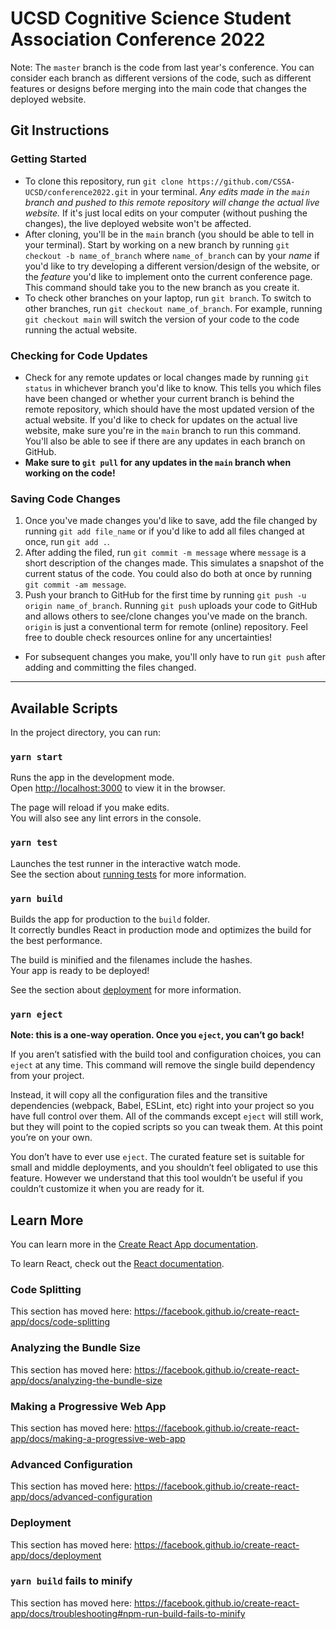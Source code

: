 # UCSD Cognitive Science Student Association Conference 2022
Note: The `master` branch is the code from last year's conference. You can consider each branch as different versions of the code, such as different features or designs before merging into the main code that changes the deployed website.
## Git Instructions
### Getting Started
* To clone this repository, run `git clone https://github.com/CSSA-UCSD/conference2022.git` in your terminal. *Any edits made in the `main` branch and pushed to this remote repository will change the actual live website.* If it's just local edits on your computer (without pushing the changes), the live deployed website won't be affected. 
* After cloning, you'll be in the `main` branch (you should be able to tell in your terminal). Start by working on a new branch by running `git checkout -b name_of_branch` where `name_of_branch` can by your *name* if you'd like to try developing a different version/design of the website, or the *feature* you'd like to implement onto the current conference page. This command should take you to the new branch as you create it.
* To check other branches on your laptop, run `git branch`. To switch to other branches, run `git checkout name_of_branch`. For example, running `git checkout main` will switch the version of your code to the code running the actual website. 
### Checking for Code Updates
* Check for any remote updates or local changes made by running `git status` in whichever branch you'd like to know. This tells you which files have been changed or whether your current branch is behind the remote repository, which should have the most updated version of the actual website. If you'd like to check for updates on the actual live website, make sure you're in the `main` branch to run this command. You'll also be able to see if there are any updates in each branch on GitHub.
* **Make sure to `git pull` for any updates in the `main` branch when working on the code!** 
### Saving Code Changes
1. Once you've made changes you'd like to save, add the file changed by running `git add file_name` or if you'd like to add all files changed at once, run `git add .`.
2. After adding the filed, run `git commit -m message` where `message` is a short description of the changes made. This simulates a snapshot of the current status of the code. You could also do both at once by running `git commit -am message`.
3. Push your branch to GitHub for the first time by running `git push -u origin name_of_branch`. Running `git push` uploads your code to GitHub and allows others to see/clone changes you've made on the branch. `origin` is just a conventional term for remote (online) repository. Feel free to double check resources online for any uncertainties! 
* For subsequent changes you make, you'll only have to run `git push` after adding and committing the files changed. 
---

## Available Scripts
In the project directory, you can run:

### `yarn start`

Runs the app in the development mode.<br />
Open [http://localhost:3000](http://localhost:3000) to view it in the browser.

The page will reload if you make edits.<br />
You will also see any lint errors in the console.

### `yarn test`

Launches the test runner in the interactive watch mode.<br />
See the section about [running tests](https://facebook.github.io/create-react-app/docs/running-tests) for more information.

### `yarn build`

Builds the app for production to the `build` folder.<br />
It correctly bundles React in production mode and optimizes the build for the best performance.

The build is minified and the filenames include the hashes.<br />
Your app is ready to be deployed!

See the section about [deployment](https://facebook.github.io/create-react-app/docs/deployment) for more information.

### `yarn eject`

**Note: this is a one-way operation. Once you `eject`, you can’t go back!**

If you aren’t satisfied with the build tool and configuration choices, you can `eject` at any time. This command will remove the single build dependency from your project.

Instead, it will copy all the configuration files and the transitive dependencies (webpack, Babel, ESLint, etc) right into your project so you have full control over them. All of the commands except `eject` will still work, but they will point to the copied scripts so you can tweak them. At this point you’re on your own.

You don’t have to ever use `eject`. The curated feature set is suitable for small and middle deployments, and you shouldn’t feel obligated to use this feature. However we understand that this tool wouldn’t be useful if you couldn’t customize it when you are ready for it.

## Learn More

You can learn more in the [Create React App documentation](https://facebook.github.io/create-react-app/docs/getting-started).

To learn React, check out the [React documentation](https://reactjs.org/).

### Code Splitting

This section has moved here: https://facebook.github.io/create-react-app/docs/code-splitting

### Analyzing the Bundle Size

This section has moved here: https://facebook.github.io/create-react-app/docs/analyzing-the-bundle-size

### Making a Progressive Web App

This section has moved here: https://facebook.github.io/create-react-app/docs/making-a-progressive-web-app

### Advanced Configuration

This section has moved here: https://facebook.github.io/create-react-app/docs/advanced-configuration

### Deployment

This section has moved here: https://facebook.github.io/create-react-app/docs/deployment

### `yarn build` fails to minify

This section has moved here: https://facebook.github.io/create-react-app/docs/troubleshooting#npm-run-build-fails-to-minify
